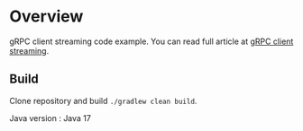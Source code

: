 # Overview
gRPC client streaming code example. You can read full article at [gRPC client streaming](https://techdozo.dev/grpc-client-streaming).


## Build
Clone repository and  build `./gradlew clean build`.

Java version : Java 17
